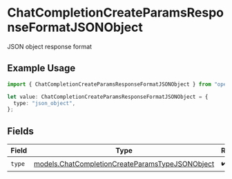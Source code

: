 # ChatCompletionCreateParamsResponseFormatJSONObject

JSON object response format

## Example Usage

```typescript
import { ChatCompletionCreateParamsResponseFormatJSONObject } from "open-router/models";

let value: ChatCompletionCreateParamsResponseFormatJSONObject = {
  type: "json_object",
};
```

## Fields

| Field                                                                                                    | Type                                                                                                     | Required                                                                                                 | Description                                                                                              |
| -------------------------------------------------------------------------------------------------------- | -------------------------------------------------------------------------------------------------------- | -------------------------------------------------------------------------------------------------------- | -------------------------------------------------------------------------------------------------------- |
| `type`                                                                                                   | [models.ChatCompletionCreateParamsTypeJSONObject](../models/chatcompletioncreateparamstypejsonobject.md) | :heavy_check_mark:                                                                                       | N/A                                                                                                      |